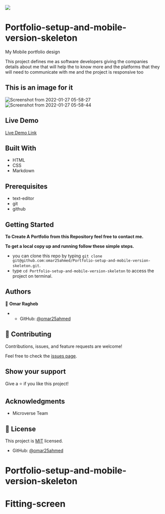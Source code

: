 ![](https://img.shields.io/badge/Microverse-blueviolet)
# Portfolio-setup-and-mobile-version-skeleton

My Mobile portfolio design 

This project defines me as software developers giving the companies details about me that will help the to know more and the platforms that they will need to communicate with me and the project is responsive too

## This is an image for it
![Screenshot from 2022-01-27 05-58-27](https://user-images.githubusercontent.com/92755394/151289737-4d682dea-e40f-4749-b4b6-54ea082a500a.png)
![Screenshot from 2022-01-27 05-58-44](https://user-images.githubusercontent.com/92755394/151289749-69d043bc-a2e9-4111-9c26-49d0e7d7d965.png)

## Live Demo

[Live Demo Link](https://omar25ahmed.github.io/Portfolio-setup-and-mobile-version-skeleton/)




## Built With

- HTML
- CSS
- Markdown

## Prerequisites 

- text-editor
- git 
- github

## Getting Started

**To Create A Portfolio from this Repository feel free to contact me.**

**To get a local copy up and running follow these simple steps.**
- you can clone this repo by typing `git clone git@github.com:omar25ahmed/Portfolio-setup-and-mobile-version-skeleton.git`.
- type `cd Portfolio-setup-and-mobile-version-skeleton` to access the project on terminal.

## Authors

👤 **Omar Ragheb**

- - GitHub: [@omar25ahmed](https://github.com/omar25ahmed)


## 🤝 Contributing

Contributions, issues, and feature requests are welcome!

Feel free to check the [issues page](https://github.com/omar25ahmed/Portfolio-setup-and-mobile-version-skeleton/issues).

## Show your support

Give a ⭐️ if you like this project!

## Acknowledgments

- Microverse Team

## 📝 License

This project is [MIT](./MIT.md) licensed.

- GitHub: [@omar25ahmed](https://github.com/omar25ahmed)

# Portfolio-setup-and-mobile-version-skeleton
# Fitting-screen